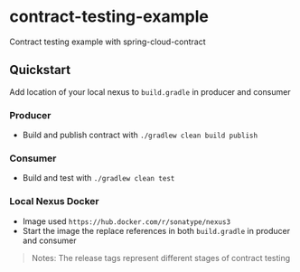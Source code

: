 # contract-testing-example

Contract testing example with spring-cloud-contract

## Quickstart

Add location of your local nexus to `build.gradle` in producer and consumer

### Producer

- Build and publish contract with `./gradlew clean build publish`

### Consumer

- Build and test with `./gradlew clean test`

### Local Nexus Docker

- Image used `https://hub.docker.com/r/sonatype/nexus3`
- Start the image the replace references in both `build.gradle` in producer and consumer

> Notes: The release tags represent different stages of contract testing
